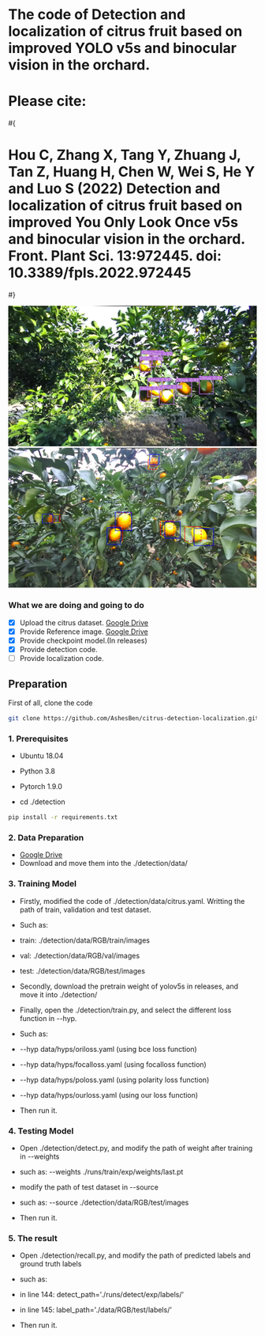 # The code of Detection and localization of citrus fruit based on improved YOLO v5s and binocular vision in the orchard.

# Please cite:
#{
#   Hou C, Zhang X, Tang Y, Zhuang J, Tan Z, Huang H, Chen W, Wei S, He Y and Luo S (2022) Detection and localization of citrus fruit based on improved You Only Look Once v5s and binocular vision in the orchard. Front. Plant Sci. 13:972445. doi: 10.3389/fpls.2022.972445
#}

![Image](detection/2Dbbox.png) ![Image](detection/3Dbbox.png)

### What we are doing and going to do

- [x] Upload the citrus dataset. [Google Drive](https://drive.google.com/drive/folders/1VfC0dWsXjhxyKIeAVNtHsxxjXx_2VvV6?usp=sharing)
- [x] Provide Reference image. [Google Drive](https://drive.google.com/drive/folders/1WI8MLjfluK4yRvohTHER1vdUa6WZ5M3l?usp=sharing)
- [x] Provide checkpoint model.(In releases)
- [x] Provide detection code.
- [ ] Provide localization code.

## Preparation

First of all, clone the code

```bash
git clone https://github.com/AshesBen/citrus-detection-localization.git
```

### 1. Prerequisites

* Ubuntu 18.04
* Python 3.8
* Pytorch 1.9.0

* cd ./detection
```bash
pip install -r requirements.txt
```

### 2. Data Preparation

* [Google Drive](https://drive.google.com/drive/folders/1VfC0dWsXjhxyKIeAVNtHsxxjXx_2VvV6?usp=sharing)
* Download and move them into the ./detection/data/

### 3. Training Model

* Firstly, modified the code of ./detection/data/citrus.yaml. Writting the path of train, validation and test dataset.
* Such as: 
* train: ./detection/data/RGB/train/images
* val: ./detection/data/RGB/val/images
* test: ./detection/data/RGB/test/images 

* Secondly, download the pretrain weight of yolov5s in releases, and move it into ./detection/

* Finally, open the ./detection/train.py, and select the different loss function in --hyp.
* Such as:
* --hyp data/hyps/oriloss.yaml     (using bce loss function)
* --hyp data/hyps/focalloss.yaml   (using focalloss function)
* --hyp data/hyps/poloss.yaml      (using polarity loss function)
* --hyp data/hyps/ourloss.yaml     (using our loss function)

* Then run it.

### 4. Testing Model

* Open ./detection/detect.py, and modify the path of weight after training in --weights
* such as: --weights ./runs/train/exp/weights/last.pt

* modify the path of test dataset in --source
* such as: --source ./detection/data/RGB/test/images

* Then run it.

### 5. The result

* Open ./detection/recall.py, and modify the path of predicted labels and ground truth labels
* such as: 
* in line 144: detect_path='./runs/detect/exp/labels/'
* in line 145: label_path='./data/RGB/test/labels/'

* Then run it.
